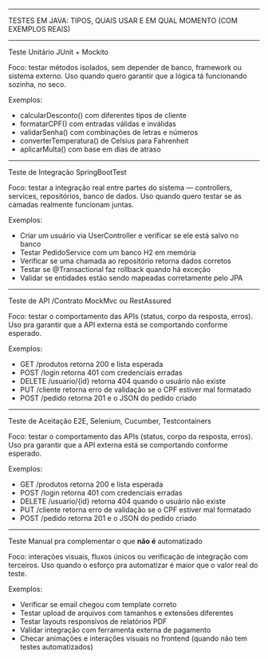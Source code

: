 
---


TESTES EM JAVA:
TIPOS, QUAIS
USAR E EM QUAL
MOMENTO
(COM EXEMPLOS
REAIS)

---


Teste Unitário
JUnit + Mockito

Foco: testar métodos isolados, sem
depender de banco, framework ou
sistema externo.
Uso quando quero garantir que a lógica tá
funcionando sozinha, no seco.

Exemplos:
* calcularDesconto() com diferentes
tipos de cliente
* formatarCPF() com entradas válidas e
inválidas
* validarSenha() com combinações de
letras e números
* converterTemperatura() de Celsius
para Fahrenheit
* aplicarMulta() com base em dias de
atraso

---


Teste de Integração
SpringBootTest

Foco: testar a integração real entre partes
do sistema — controllers, services,
repositórios, banco de dados.
Uso quando quero testar se as camadas
realmente funcionam juntas.

Exemplos:
* Criar um usuário via UserController e
verificar se ele está salvo no banco
* Testar PedidoService com um banco
H2 em memória
* Verificar se uma chamada ao
repositório retorna dados corretos
* Testar se @Transactional faz rollback
quando há exceção
* Validar se entidades estão sendo
mapeadas corretamente pelo JPA

---


Teste de API /Contrato
MockMvc ou RestAssured

Foco: testar o comportamento das APIs
(status, corpo da resposta, erros).
Uso pra garantir que a API externa está se
comportando conforme esperado.

Exemplos:
* GET /produtos retorna 200 e lista
esperada
* POST /login retorna 401 com
credenciais erradas
* DELETE /usuario/{id} retorna 404
quando o usuário não existe
* PUT /cliente retorna erro de validação
se o CPF estiver mal formatado
* POST /pedido retorna 201 e o JSON do
pedido criado

---


Teste de Aceitação
E2E, Selenium, Cucumber,
Testcontainers

Foco: testar o comportamento das APIs
(status, corpo da resposta, erros).
Uso pra garantir que a API externa está se
comportando conforme esperado.

Exemplos:
* GET /produtos retorna 200 e lista
esperada
* POST /login retorna 401 com
credenciais erradas
* DELETE /usuario/{id} retorna 404
quando o usuário não existe
* PUT /cliente retorna erro de validação
se o CPF estiver mal formatado
* POST /pedido retorna 201 e o JSON do
pedido criado

---


Teste Manual
pra complementar o que **não é**
automatizado

Foco: interações visuais, fluxos únicos ou
verificação de integração com terceiros.
Uso quando o esforço pra automatizar é
maior que o valor real do teste.

Exemplos:
* Verificar se email chegou com
template correto
* Testar upload de arquivos com
tamanhos e extensões diferentes
* Testar layouts responsivos de
relatórios PDF
* Validar integração com ferramenta
externa de pagamento
* Checar animações e interações
visuais no frontend (quando não tem
testes automatizados)